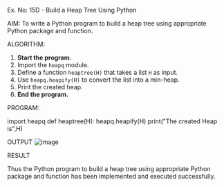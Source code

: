 Ex. No: 15D - Build a Heap Tree Using Python

AIM:
To write a Python program to build a heap tree using appropriate Python package and function.

ALGORITHM:

1. **Start the program.**
2. Import the `heapq` module.
3. Define a function `heaptree(H)` that takes a list `H` as input.
4. Use `heapq.heapify(H)` to convert the list into a min-heap.
5. Print the created heap.
6. **End the program.**

PROGRAM:

import heapq
def heaptree(H):
    heapq.heapify(H)
    print("The created Heap is",H)


OUTPUT
![image](https://github.com/user-attachments/assets/df9ef52b-458e-4fc1-98a1-4f8f88b21de4)


RESULT

Thus the Python program to build a heap tree using appropriate Python package and function has been implemented and executed successfully.
